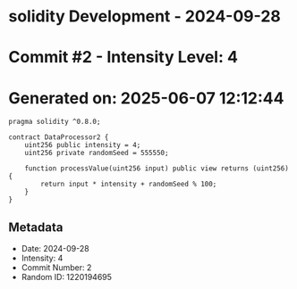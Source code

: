 ﻿# solidity Development - 2024-09-28
# Commit #2 - Intensity Level: 4
# Generated on: 2025-06-07 12:12:44
```solidity
pragma solidity ^0.8.0;

contract DataProcessor2 {
    uint256 public intensity = 4;
    uint256 private randomSeed = 555550;

    function processValue(uint256 input) public view returns (uint256) {
        return input * intensity + randomSeed % 100;
    }
}
```
## Metadata
- Date: 2024-09-28
- Intensity: 4
- Commit Number: 2
- Random ID: 1220194695
